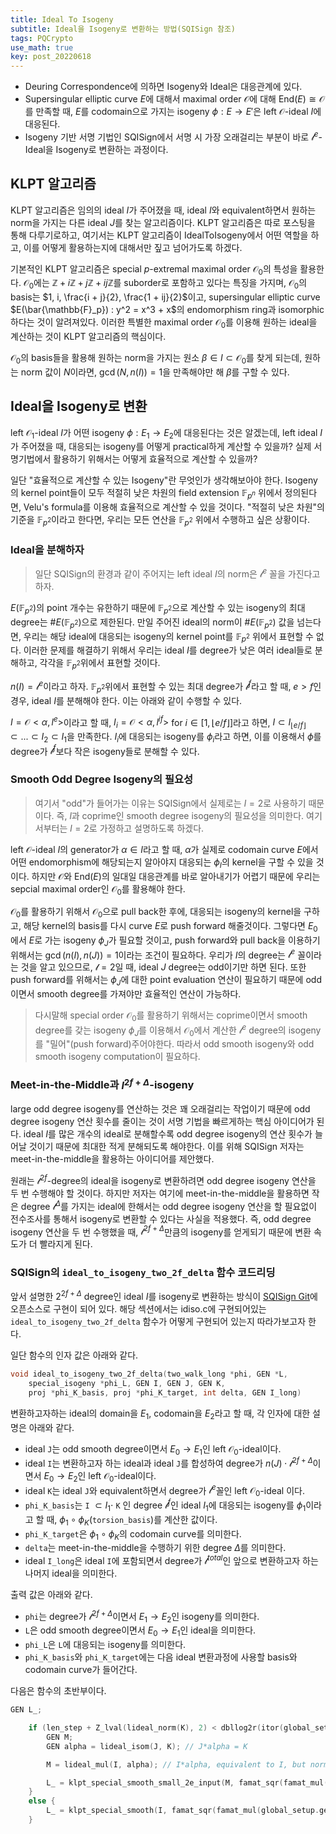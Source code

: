```yaml
---
title: Ideal To Isogeny
subtitle: Ideal을 Isogeny로 변환하는 방법(SQISign 참조)
tags: PQCrypto
use_math: true
key: post_20220618
---
```


* Deuring Correspondence에 의하면 Isogeny와 Ideal은 대응관계에 있다.
* Supersingular elliptic curve $E$에 대해서 maximal order $\mathcal{O}$에 대해 $\mathrm{End}(E) \cong \mathcal{O}$를 만족할 때, $E$를 codomain으로 가지는 isogeny $\phi:E \rightarrow E'$은 left $\mathcal{O}$-ideal $I$에 대응된다.
* Isogeny 기반 서명 기법인 SQISign에서 서명 시 가장 오래걸리는 부분이 바로 $\mathcal{l}^e$-Ideal을 Isogeny로 변환하는 과정이다.

<!--more-->

## KLPT 알고리즘

KLPT 알고리즘은 임의의 ideal $I$가 주어졌을 때, ideal $I$와 equivalent하면서 원하는 norm을 가지는 다른 ideal $J$를 찾는 알고리즘이다. KLPT 알고리즘은 따로 포스팅을 통해 다루기로하고, 여기서는 KLPT 알고리즘이 IdealToIsogeny에서 어떤 역할을 하고, 이를 어떻게 활용하는지에 대해서만 짚고 넘어가도록 하겠다.

기본적인 KLPT 알고리즘은 special $p$-extremal maximal order $\mathcal{O}_0$의 특성을 활용한다. $\mathcal{O}_0$에는 $\mathbb{Z} + i\mathbb{Z} + j\mathbb{Z} + ij\mathbb{Z}$를 suborder로 포함하고 있다는 특징을 가지며, $\mathcal{O}_0$의 basis는 $1, i, \frac{i + j}{2}, \frac{1 + ij}{2}$이고, supersingular elliptic curve $E(\bar{\mathbb{F}_p}) : y^2 = x^3 + x$의 endomorphism ring과 isomorphic 하다는 것이 알려져있다. 이러한 특별한 maximal order $\mathcal{O}_0$를 이용해 원하는 ideal을 계산하는 것이 KLPT 알고리즘의 핵심이다.

$\mathcal{O}_0$의 basis들을 활용해 원하는 norm을 가지는 원소 $\beta \in I \subset \mathcal{O}_0$를 찾게 되는데, 원하는 norm 값이 $N$이라면, $\gcd(N,n(I)) = 1$을 만족해야만 해 $\beta$를 구할 수 있다.

## Ideal을 Isogeny로 변환

left $\mathcal{O}_1$-ideal $I$가 어떤 isogeny $\phi:E_1 \rightarrow E_2$에 대응된다는 것은 알겠는데, left ideal $I$가 주어졌을 때, 대응되는 isogeny를 어떻게 practical하게 계산할 수 있을까? 실제 서명기법에서 활용하기 위해서는 어떻게 효율적으로 계산할 수 있을까?

일단 "효율적으로 계산할 수 있는 Isogeny"란 무엇인가 생각해보아야 한다. Isogeny의 kernel point들이 모두 적절히 낮은 차원의 field extension $\mathbb{F}_{p^n}$ 위에서 정의된다면, Velu's formula를 이용해 효율적으로 계산할 수 있을 것이다. "적절히 낮은 차원"의 기준을 $\mathbb{F}_{p^2}$이라고 한다면, 우리는 모든 연산을 $\mathbb{F}_{p^2}$ 위에서 수행하고 싶은 상황이다.

### Ideal을 분해하자

> 일단 SQISign의 환경과 같이 주어지는 left ideal $I$의 norm은 $\mathcal{l}^e$ 꼴을 가진다고 하자.

$E(\mathbb{F}_{p^2})$의 point 개수는 유한하기 때문에 $\mathbb{F}_{p^2}$으로 계산할 수 있는 isogeny의 최대 degree는 $\#E(\mathbb{F}_{p^2})$으로 제한된다. 만일 주어진 ideal의 norm이 $\#E(\mathbb{F}_{p^2})$ 값을 넘는다면, 우리는 해당 ideal에 대응되는 isogeny의 kernel point를 $\mathbb{F}_{p^2}$ 위에서 표현할 수 없다. 이러한 문제를 해결하기 위해서 우리는 ideal $I$를 degree가 낮은 여러 ideal들로 분해하고, 각각을 $\mathbb{F}_{p^2}$위에서 표현할 것이다.

$n(I) = \mathcal{l}^e$이라고 하자. $\mathbb{F}_{p^2}$위에서 표현할 수 있는 최대 degree가 $\mathcal{l}^f$라고 할 때, $e > f$인 경우, ideal $I$를 분해해야 한다. 이는 아래와 같이 수행할 수 있다.

$I = \mathcal{O}<\alpha, l^e>$이라고 할 때, $I_i = \mathcal{O}<\alpha, l^{if}>$ for $i \in [1,\lfloor e/f\rfloor]$라고 하면, $I \subset I_{\lfloor e/f\rfloor} \subset ... \subset I_2 \subset I_1$을 만족한다. $I_i$에 대응되는 isogeny를 $\phi_i$라고 하면, 이를 이용해서 $\phi$를 degree가 $\mathcal{l}^f$보다 작은 isogeny들로 분해할 수 있다.

### Smooth Odd Degree Isogeny의 필요성

> 여기서 "odd"가 들어가는 이유는 SQISign에서 실제로는 $l=2$로 사용하기 때문이다. 즉, $l$과 coprime인 smooth degree isogeny의 필요성을 의미한다. 여기서부터는 $l=2$로 가정하고 설명하도록 하겠다.

left $\mathcal{O}$-ideal $I$의 generator가 $\alpha \in I$라고 할 때, $\alpha$가 실제로 codomain curve $E$에서 어떤 endomorphism에 해당되는지 알아야지 대응되는 $\phi_I$의 kernel을 구할 수 있을 것이다. 하지만 $\mathcal{O}$와 $\mathrm{End}(E)$의 일대일 대응관계를 바로 알아내기가 어렵기 때문에 우리는 sepcial maximal order인 $\mathcal{O}_0$를 활용해야 한다.

$\mathcal{O}_0$를 활용하기 위해서 $\mathcal{O}_0$으로 pull back한 후에, 대응되는 isogeny의 kernel을 구하고, 해당 kernel의 basis를 다시 curve $E$로 push forward 해줄것이다. 그렇다면 $E_0$에서 $E$로 가는 isogeny $\phi_J$가 필요할 것이고, push forward와 pull back을 이용하기 위해서는 $\gcd(n(I), n(J))=1$이라는 조건이 필요하다. 우리가 $I$의 degree는 $\mathcal{l}^e$ 꼴이라는 것을 알고 있으므로, $\mathcal{l}=2$일 때, ideal $J$ degree는 odd이기만 하면 된다. 또한 push forward를 위해서는 $\phi_J$에 대한 point evaluation 연산이 필요하기 때문에 odd이면서 smooth degree를 가져야만 효율적인 연산이 가능하다.

> 다시말해 special order $\mathcal{O}_0$를 활용하기 위해서는 coprime이면서 smooth degree를 갖는 isogeny $\phi_J$를 이용해서 $\mathcal{O}_0$에서 계산한 $\mathcal{l}^e$ degree의 isogeny를 "밀어"(push forward)주어야한다. 따라서 odd smooth isogeny와 odd smooth isogeny computation이 필요하다.

### Meet-in-the-Middle과 $l^{2f+\Delta}$-isogeny

large odd degree isogeny를 연산하는 것은 꽤 오래걸리는 작업이기 때문에 odd degree isogeny 연산 횟수를 줄이는 것이 서명 기법을 빠르게하는 핵심 아이디어가 된다. ideal $I$를 많은 개수의 ideal로 분해할수록 odd degree isogeny의 연산 횟수가 늘어날 것이기 때문에 최대한 적게 분해되도록 해야한다. 이를 위해 SQISign 저자는 meet-in-the-middle을 활용하는 아이디어를 제안했다.

원래는 $\mathcal{l}^{2f}$-degree의 ideal을 isogeny로 변환하려면 odd degree isogeny 연산을 두 번 수행해야 할 것이다. 하지만 저자는 여기에 meet-in-the-middle을 활용하면 작은 degree $\mathcal{l}^{\Delta}$를 가지는 ideal에 한해서는 odd degree isogeny 연산을 할 필요없이 전수조사를 통해서 isogeny로 변환할 수 있다는 사실을 적용했다. 즉, odd degree isogeny 연산을 두 번 수행했을 때, $\mathcal{l}^{2f+\Delta}$만큼의 isogeny를 얻게되기 때문에 변환 속도가 더 빨라지게 된다.

### SQISign의 `ideal_to_isogeny_two_2f_delta` 함수 코드리딩

앞서 설명한 $2^{2f+\Delta}$ degree인 ideal $I$를 isogeny로 변환하는 방식이 [SQISign Git](https://github.com/SQISign/sqisign)에 오픈소스로 구현이 되어 있다. 해당 섹션에서는 idiso.c에 구현되어있는 `ideal_to_isogeny_two_2f_delta` 함수가 어떻게 구현되어 있는지 따라가보고자 한다.

일단 함수의 인자 값은 아래와 같다.
```c++
void ideal_to_isogeny_two_2f_delta(two_walk_long *phi, GEN *L,
    special_isogeny *phi_L, GEN I, GEN J, GEN K,
    proj *phi_K_basis, proj *phi_K_target, int delta, GEN I_long)
```
변환하고자하는 ideal의 domain을 $E_1$, codomain을 $E_2$라고 할 때, 각 인자에 대한 설명은 아래와 같다.
* ideal `J`는 odd smooth degree이면서 $E_0 \rightarrow E_1$인 left $\mathcal{O}_0$-ideal이다.
* ideal `I`는 변환하고자 하는 ideal과 ideal `J`를 합성하여 degree가 $n(J)\cdot \mathcal{l}^{2f+\Delta}$이면서 $E_0 \rightarrow E_2$인 left $\mathcal{O}_0$-ideal이다.
* ideal `K`는 ideal `J`와 equivalent하면서 degree가 $\mathcal{l}^e$꼴인 left $\mathcal{O}_0$-ideal 이다.
* `phi_K_basis`는 `I` $\subset I_1 \cdot$ `K`
인 degree $\mathcal{l}^{f}$인 ideal $I_1$에 대응되는 isogeny를 $\phi_1$이라고 할 때, $\phi_1 \circ \phi_K($`torsion_basis`$)$를 계산한 값이다.
* `phi_K_target`은 $\phi_1 \circ \phi_K$의 codomain curve를 의미한다.
* `delta`는 meet-in-the-middle을 수행하기 위한 degree $\Delta$를 의미한다.
* ideal `I_long`은 ideal `I`에 포함되면서 degree가 $\mathcal{l}^{total}$인 앞으로 변환하고자 하는 나머지 ideal을 의미한다.

출력 값은 아래와 같다.
* `phi`는 degree가 $\mathcal{l}^{2f+\Delta}$이면서 $E_1 \rightarrow E_2$인 isogeny를 의미한다.
* `L`은 odd smooth degree이면서 $E_0 \rightarrow E_1$인 ideal을 의미한다.
* `phi_L`은 `L`에 대응되는 isogeny를 의미한다.
* `phi_K_basis`와 `phi_K_target`에는 다음 ideal 변환과정에 사용할 basis와 codomain curve가 들어간다.

다음은 함수의 초반부이다.
```c++
GEN L_;

    if (len_step + Z_lval(lideal_norm(K), 2) < dbllog2r(itor(global_setup.p,10))/2. + 10 ) {
        GEN M;
        GEN alpha = lideal_isom(J, K); // J*alpha = K

        M = lideal_mul(I, alpha); // I*alpha, equivalent to I, but norm a power of 2

        L_ = klpt_special_smooth_small_2e_input(M, famat_sqr(famat_mul(global_setup.gen_p_plus_fact, global_setup.gen_p_minus_fact)));
    }
    else {
        L_ = klpt_special_smooth(I, famat_sqr(famat_mul(global_setup.gen_p_plus_fact, global_setup.gen_p_minus_fact)));
    }
```

